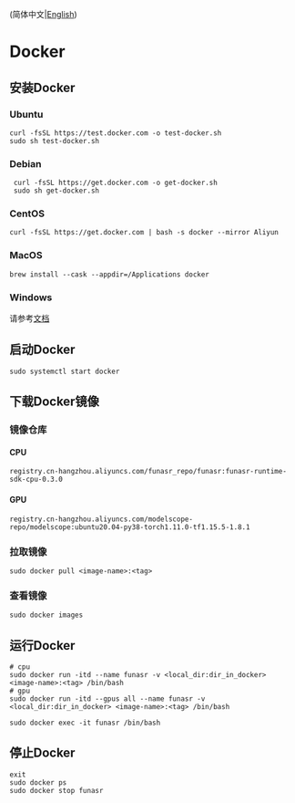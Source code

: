 (简体中文|[English](./docker.md))

# Docker

## 安装Docker

### Ubuntu
```shell
curl -fsSL https://test.docker.com -o test-docker.sh
sudo sh test-docker.sh
```
### Debian
```shell
 curl -fsSL https://get.docker.com -o get-docker.sh
 sudo sh get-docker.sh
```

### CentOS
```shell
curl -fsSL https://get.docker.com | bash -s docker --mirror Aliyun
```

### MacOS
```shell
brew install --cask --appdir=/Applications docker
```

### Windows
请参考[文档](https://docs.docker.com/desktop/install/windows-install/)

## 启动Docker
```shell
sudo systemctl start docker
```
## 下载Docker镜像

### 镜像仓库

#### CPU
`registry.cn-hangzhou.aliyuncs.com/funasr_repo/funasr:funasr-runtime-sdk-cpu-0.3.0`

#### GPU

`registry.cn-hangzhou.aliyuncs.com/modelscope-repo/modelscope:ubuntu20.04-py38-torch1.11.0-tf1.15.5-1.8.1`

### 拉取镜像
```shell
sudo docker pull <image-name>:<tag>
```

### 查看镜像
```shell
sudo docker images
```

## 运行Docker
```shell
# cpu
sudo docker run -itd --name funasr -v <local_dir:dir_in_docker> <image-name>:<tag> /bin/bash
# gpu
sudo docker run -itd --gpus all --name funasr -v <local_dir:dir_in_docker> <image-name>:<tag> /bin/bash

sudo docker exec -it funasr /bin/bash
```

## 停止Docker
```shell
exit
sudo docker ps
sudo docker stop funasr
```

